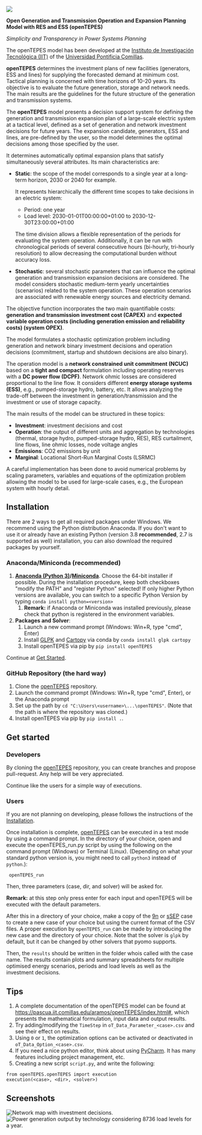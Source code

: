 ![](https://github.com/IIT-EnergySystemModels/openTEPES/blob/master/doc/img/openTEPES_img.png)

**Open Generation and Transmission Operation and Expansion Planning Model with RES and ESS (openTEPES)**

*Simplicity and Transparency in Power Systems Planning*

The openTEPES model has been developed at the [Instituto de Investigación Tecnológica (IIT)](https://www.iit.comillas.edu/index.php.en) of the [Universidad Pontificia Comillas](https://www.comillas.edu/en/).

**openTEPES** determines the investment plans of new facilities (generators, ESS and lines)
for supplying the forecasted demand at minimum cost. Tactical planning is concerned with time horizons of 10-20 years. Its objective is to evaluate the future generation, storage and network needs.
The main results are the guidelines for the future structure of the generation and transmission systems.

The **openTEPES** model presents a decision support system for defining the generation and transmission expansion plan of a large-scale electric system at a tactical level,
defined as a set of generation and network investment decisions for future years. The expansion candidate, generators, ESS and lines, are pre-defined by the user, so the model determines
the optimal decisions among those specified by the user.

It determines automatically optimal expansion plans that satisfy simultaneously several attributes. Its main characteristics are:

- **Static**: the scope of the model corresponds to a single year at a long-term horizon, 2030 or 2040 for example.

  It represents hierarchically the different time scopes to take decisions in an electric system:
  
  - Period: one year
  - Load level: 2030-01-01T00:00:00+01:00 to 2030-12-30T23:00:00+01:00

  The time division allows a flexible representation of the periods for evaluating the system operation. Additionally, it can be run with chronological periods of several consecutive hours (bi-hourly, tri-hourly resolution)
  to allow decreasing the computational burden without accuracy loss.

- **Stochastic**: several stochastic parameters that can influence the optimal generation and transmission expansion decisions are considered. The model considers stochastic
  medium-term yearly uncertainties (scenarios) related to the system operation. These operation scenarios are associated with renewable energy sources and electricity demand.
  
The objective function incorporates the two main quantifiable costs: **generation and transmission investment cost (CAPEX)** and **expected variable operation costs (including generation emission and reliability costs) (system OPEX)**.
  
The model formulates a stochastic optimization problem including generation and network binary investment decisions and operation decisions (commitment, startup and shutdown decisions are also binary).

The operation model is a **network constrained unit commitment (NCUC)** based on a **tight and compact** formulation including operating reserves with a
**DC power flow (DCPF)**. Network ohmic losses are considered proportional to the line flow. It considers different **energy storage systems (ESS)**, e.g., pumped-storage hydro,
battery, etc. It allows analyzing the trade-off between the investment in generation/transmission and the investment or use of storage capacity. 

The main results of the model can be structured in these topics:
  
- **Investment**: investment decisions and cost
- **Operation**: the output of different units and aggregation by technologies (thermal, storage hydro, pumped-storage hydro, RES), RES curtailment, line flows, line ohmic losses, node voltage angles
- **Emissions**: CO2 emissions by unit
- **Marginal**: Locational Short-Run Marginal Costs (LSRMC)

A careful implementation has been done to avoid numerical problems by scaling parameters, variables and equations of the optimization problem allowing the model to be used for large-scale cases, e.g., the European system with hourly detail.

## Installation

There are 2 ways to get all required packages under Windows. We recommend using the Python distribution Anaconda. If you don't want to use it or already have an existing Python (version 3.8 **recommended**, 2.7 is supported as well) installation, you can also download the required packages by yourself.

### Anaconda/Miniconda (recommended)

  1. **[Anaconda (Python 3)](https://www.anaconda.com/products/individual)/[Miniconda](https://docs.conda.io/en/latest/miniconda.html)**. Choose the 64-bit installer if possible.
     During the installation procedure, keep both checkboxes "modify the PATH" and "register Python" selected! If only higher Python versions are available, you can switch to a specific Python Version by typing `conda install python=<version>`
     1. **Remark:** if Anaconda or Miniconda was installed previously, please check that python is registered in the environment variables.
  2. **Packages and Solver**:
     1. Launch a new command prompt (Windows: Win+R, type "cmd", Enter)
     2. Install [GLPK](http://winglpk.sourceforge.net/) and [Cartopy](https://pypi.org/project/Cartopy/) via conda by `conda install glpk cartopy`
     3. Install openTEPES via pip by `pip install openTEPES`

Continue at [Get Started](#get-started).

### GitHub Repository (the hard way)
1. Clone the [openTEPES](https://github.com/IIT-EnergySystemModels/openTEPES/tree/master) repository. 
2. Launch the command prompt (Windows: Win+R, type "cmd", Enter), or the Anaconda prompt
3. Set up the path by `cd "C:\Users\<username>\...\openTEPES"`. (Note that the path is where the repository was cloned.)
4. Install openTEPES via pip by `pip install .`.
  
## Get started

### Developers
By cloning the [openTEPES](https://github.com/IIT-EnergySystemModels/openTEPES/tree/master) repository, you can create branches and propose pull-request. Any help will be very appreciated.

Continue like the users for a simple way of executions. 

### Users

If you are not planning on developing, please follows the instructions of the [Installation](#installation).

Once installation is complete, [openTEPES](https://github.com/IIT-EnergySystemModels/openTEPES/tree/master) can be executed in a test mode by using a command prompt. 
In the directory of your choice, open and execute the openTEPES_run.py script by using the following on the command prompt (Windows) or Terminal (Linux). (Depending on what your standard python version is, you might need to call `python3` instead of `python`.):

     openTEPES_run

Then, three parameters (case, dir, and solver) will be asked for.

**Remark:** at this step only press enter for each input and openTEPES will be executed with the default parameters.
   
After this in a directory of your choice, make a copy of the [9n](https://github.com/IIT-EnergySystemModels/openTEPES/tree/master/openTEPES/9n) or [sSEP](https://github.com/IIT-EnergySystemModels/openTEPES/tree/master/openTEPES/sSEP) case to create a new case of your choice but using the current format of the CSV files.
A proper execution by `openTEPES_run` can be made by introducing the new case and the directory of your choice. Note that the solver is `glpk` by default, but it can be changed by other solvers that pyomo supports.

Then, the `results` should be written in the folder whois called with the case name. The results contain plots and summary spreadsheets for multiple optimised energy scenarios, periods and load levels as well as the investment decisions.

## Tips

  1. A complete documentation of the openTEPES model can be found at https://pascua.iit.comillas.edu/aramos/openTEPES/index.html#, which presents the mathematical formulation, input data and output results. 
  2. Try adding/modifying the `TimeStep` in `oT_Data_Parameter_<case>.csv` and see their effect on results.
  3. Using `0` or `1`, the optimization options can be activated or deactivated in `oT_Data_Option_<case>.csv`.
  4. If you need a nice python editor, think about using [PyCharm](https://www.jetbrains.com/pycharm/download). It has many features including project management, etc.
  5. Creating a new script `script.py`, and write the following: 
      
    from openTEPES.openTEPES import execution
    execution(<case>, <dir>, <solver>)

## Screenshots
![](https://github.com/IIT-EnergySystemModels/openTEPES/blob/master/doc/img/oT_Plot_MapNetwork_9n.png "Network map with investment decisions.")
![](https://github.com/IIT-EnergySystemModels/openTEPES/blob/master/doc/img/oT_Plot_TechnologyOutput_sc01_y2030_9n.png "Power generation output by technology considering 8736 load levels for a year.")
